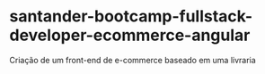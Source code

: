 # santander-bootcamp-fullstack-developer-ecommerce-angular
Criação de um front-end de e-commerce baseado em uma livraria
